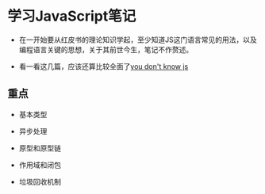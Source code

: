 # 学习JavaScript笔记

* 在一开始要从红皮书的理论知识学起，至少知道JS这门语言常见的用法，以及编程语言关键的思想，关于其前世今生，笔记不作赘述。

* 看一看这几篇，应该还算比较全面了[you don't know js](https://github.com/GuangDongNO1/you-dont-know-js)

## 重点

* 基本类型

* 异步处理

* 原型和原型链

* 作用域和闭包

* 垃圾回收机制